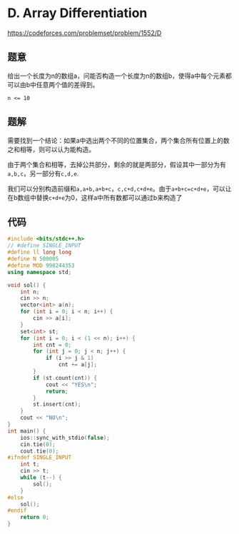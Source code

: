 # D. Array Differentiation
https://codeforces.com/problemset/problem/1552/D

## 题意

给出一个长度为n的数组a，问能否构造一个长度为n的数组b，使得a中每个元素都可以由b中任意两个值的差得到。

`n <= 10`

## 题解

需要找到一个结论：如果a中选出两个不同的位置集合，两个集合所有位置上的数之和相等，则可以认为能构造。

由于两个集合和相等，去掉公共部分，剩余的就是两部分，假设其中一部分为有`a,b,c`，另一部分有`c,d,e`.

我们可以分别构造前缀和`a,a+b,a+b+c`，`c,c+d,c+d+e`。由于`a+b+c=c+d+e`，可以让在b数组中替换`c+d+e`为0，这样a中所有数都可以通过b来构造了



## 代码

``` cpp
#include <bits/stdc++.h>
// #define SINGLE_INPUT
#define ll long long
#define N 500005
#define MOD 998244353
using namespace std;

void sol() {
    int n;
    cin >> n;
    vector<int> a(n);
    for (int i = 0; i < n; i++) {
        cin >> a[i];
    }
    set<int> st;
    for (int i = 0; i < (1 << n); i++) {
        int cnt = 0;
        for (int j = 0; j < n; j++) {
            if (i >> j & 1)
                cnt += a[j];
        }
        if (st.count(cnt)) {
            cout << "YES\n";
            return;
        }
        st.insert(cnt);
    }
    cout << "NO\n";
}
int main() {
    ios::sync_with_stdio(false);
    cin.tie(0);
    cout.tie(0);
#ifndef SINGLE_INPUT
    int t;
    cin >> t;
    while (t--) {
        sol();
    }
#else
    sol();
#endif
    return 0;
}
```